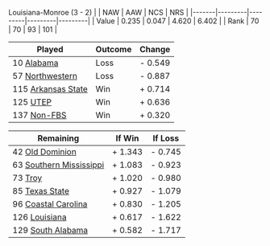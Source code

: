Louisiana-Monroe (3 - 2)
|       |   NAW   |   AAW   |   NCS   |   NRS   |
|-------|---------|---------|---------|---------|
| Value |   0.235 |   0.047 |   4.620 |   6.402 |
| Rank  |      70 |      70 |      93 |     101 |

| Played                    | Outcome    |  Change  |
|---------------------------|------------|----------|
|  10 [Alabama               ](Alabama)| Loss       | -  0.549 |
|  57 [Northwestern          ](Northwestern)| Loss       | -  0.887 |
| 115 [Arkansas State        ](ArkansasState)| Win        | +  0.714 |
| 125 [UTEP                  ](UTEP)| Win        | +  0.636 |
| 137 [Non-FBS               ](NonFBS)| Win        | +  0.320 |

| Remaining                 |  If Win  |  If Loss |
|---------------------------|----------|----------|
|  42 [Old Dominion          ](OldDominion)| +  1.343 | -  0.745 |
|  63 [Southern Mississippi  ](SouthernMississippi)| +  1.083 | -  0.923 |
|  73 [Troy                  ](Troy)| +  1.020 | -  0.980 |
|  85 [Texas State           ](TexasState)| +  0.927 | -  1.079 |
|  96 [Coastal Carolina      ](CoastalCarolina)| +  0.830 | -  1.205 |
| 126 [Louisiana             ](Louisiana)| +  0.617 | -  1.622 |
| 129 [South Alabama         ](SouthAlabama)| +  0.582 | -  1.717 |


